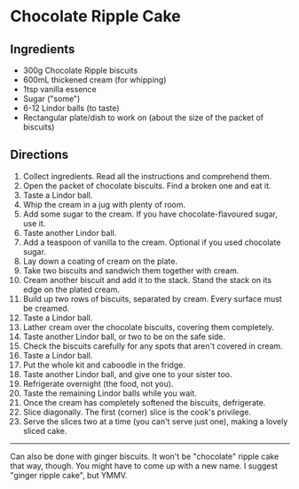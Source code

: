 Chocolate Ripple Cake
=====================

Ingredients
-----------

* 300g Chocolate Ripple biscuits
* 600mL thickened cream (for whipping)
* 1tsp vanilla essence
* Sugar ("some")
* 6-12 Lindor balls (to taste)
* Rectangular plate/dish to work on (about the size of the packet of biscuits)

Directions
----------

1. Collect ingredients. Read all the instructions and comprehend them.
2. Open the packet of chocolate biscuits. Find a broken one and eat it.
3. Taste a Lindor ball.
4. Whip the cream in a jug with plenty of room.
5. Add some sugar to the cream. If you have chocolate-flavoured sugar, use it.
6. Taste another Lindor ball.
7. Add a teaspoon of vanilla to the cream. Optional if you used chocolate sugar.
8. Lay down a coating of cream on the plate.
9. Take two biscuits and sandwich them together with cream.
10. Cream another biscuit and add it to the stack. Stand the stack on its edge on the plated cream.
11. Build up two rows of biscuits, separated by cream. Every surface must be creamed.
12. Taste a Lindor ball.
13. Lather cream over the chocolate biscuits, covering them completely.
14. Taste another Lindor ball, or two to be on the safe side.
15. Check the biscuits carefully for any spots that aren't covered in cream.
16. Taste a Lindor ball.
17. Put the whole kit and caboodle in the fridge.
18. Taste another Lindor ball, and give one to your sister too.
19. Refrigerate overnight (the food, not you).
20. Taste the remaining Lindor balls while you wait.
21. Once the cream has completely softened the biscuits, defrigerate.
22. Slice diagonally. The first (corner) slice is the cook's privilege.
23. Serve the slices two at a time (you can't serve just one), making a lovely sliced cake.

----

Can also be done with ginger biscuits. It won't be "chocolate" ripple cake that way, though. You might have to come up with a new name. I suggest "ginger ripple cake", but YMMV.

